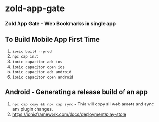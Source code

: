 # zold-app-gate

### Zold App Gate - Web Bookmarks in single app

## To Build Mobile App First Time
1. ```ionic build --prod```
2. ```npx cap init```
3. ```ionic capacitor add ios```
4. ```ionic capacitor open ios```
5. ```ionic capacitor add android```
6. ```ionic capacitor open android```

## Android - Generating a release build of an app
1. ```npx cap copy && npx cap sync``` - This will copy all web assets and sync any plugin changes.
2. https://ionicframework.com/docs/deployment/play-store